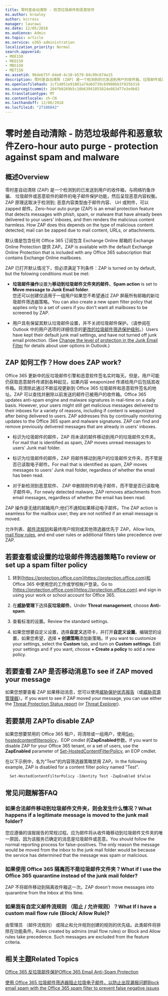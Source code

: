 ```yaml
---
title: 零时差自动清除 - 防范垃圾邮件和恶意软件
ms.author: krowley
author: kccross
manager: laurawi
ms.date: 12/05/2018
ms.audience: Admin
ms.topic: article
ms.service: o365-administration
localization_priority: Normal
search.appverid:
- MOE150
- MED150
- MBS150
- MET150
ms.assetid: 96deb75f-64e8-4c10-b570-84c99c674e15
description: 零时差自动清除 (ZAP) 是一个检测到的已发送到用户的收件箱，垃圾邮件或恶意软件的邮件的电子邮件保护功能，然后呈现恶意内容权衡。ZAP 原理这取决于检测到的恶意内容类型。
ms.openlocfilehash: 1cf14051e91801a74a0d739c69900bb3f825b318
ms.sourcegitcommit: 204fb0269b5c10b63941055824e863d77e3e9b02
ms.translationtype: MT
ms.contentlocale: zh-CN
ms.lasthandoff: 12/06/2018
ms.locfileid: "27180842"
---
```

# <a name="zero-hour-auto-purge---protection-against-spam-and-malware"></a><span data-ttu-id="e7941-104">零时差自动清除 - 防范垃圾邮件和恶意软件</span><span class="sxs-lookup"><span data-stu-id="e7941-104">Zero-hour auto purge - protection against spam and malware</span></span>

## <a name="overview"></a><span data-ttu-id="e7941-105">概述</span><span class="sxs-lookup"><span data-stu-id="e7941-105">Overview</span></span>

<span data-ttu-id="e7941-p102">零时差自动清除 (ZAP) 是一个检测到的已发送到用户的收件箱，与网络钓鱼诈骗、 垃圾邮件或恶意软件的邮件的电子邮件保护功能，然后呈现恶意内容权衡。ZAP 原理这取决于检测到; 恶意内容类型由于邮件内容、 Url 或附件，可以 zapped 邮件。</span><span class="sxs-lookup"><span data-stu-id="e7941-p102">Zero-hour auto purge (ZAP) is an email protection feature that detects messages with phish, spam, or malware that have already been delivered to your users' inboxes, and then renders the malicious content harmless. How ZAP does this depends on the type of malicious content detected; mail can be zapped due to mail content, URLs, or attachments.</span></span>
  
<span data-ttu-id="e7941-108">默认值是包含任何 Office 365 订阅包含 Exchange Online 邮箱的 Exchange Online Protection 提供 ZAP。</span><span class="sxs-lookup"><span data-stu-id="e7941-108">ZAP is available with the default Exchange Online Protection that is included with any Office 365 subscription that contains Exchange Online mailboxes.</span></span>

<span data-ttu-id="e7941-109">ZAP 已打开默认情况下，但必须满足下列条件：</span><span class="sxs-lookup"><span data-stu-id="e7941-109">ZAP is turned on by default, but the folowing conditions must be met:</span></span>
  
- <span data-ttu-id="e7941-110">**垃圾邮件操作**设置为**移动到垃圾邮件文件夹的邮件**。</span><span class="sxs-lookup"><span data-stu-id="e7941-110">**Spam action** is set to **Move message to Junk Email folder**.</span></span> <br/><span data-ttu-id="e7941-111">您还可以创建仅适用于一组用户如果您不希望通过 ZAP 屏蔽所有邮箱的新垃圾邮件筛选器策略。</span><span class="sxs-lookup"><span data-stu-id="e7941-111">You can also create a new spam filter policy that applies only to a set of users if you don't want all mailboxes to be screened by ZAP.</span></span>

- <span data-ttu-id="e7941-p103">用户具有保留其默认垃圾邮件设置，并不关闭垃圾邮件保护。（请参阅在 Outlook 中的用户选项的详细信息的[更改的垃圾邮件筛选保护级别](https://support.office.com/article/change-the-level-of-protection-in-the-junk-email-filter-e89c12d8-9d61-4320-8c57-d982c8d52f6b)。）</span><span class="sxs-lookup"><span data-stu-id="e7941-p103">Users have kept their default junk mail settings, and have not turned off junk email protection. (See [Change the level of protection in the Junk Email Filter](https://support.office.com/article/change-the-level-of-protection-in-the-junk-email-filter-e89c12d8-9d61-4320-8c57-d982c8d52f6b) for details about user options in Outlook.)</span></span> 
  
## <a name="how-does-zap-work"></a><span data-ttu-id="e7941-114">ZAP 如何工作？</span><span class="sxs-lookup"><span data-stu-id="e7941-114">How does ZAP work?</span></span>

<span data-ttu-id="e7941-p104">Office 365 更新中的反垃圾邮件引擎和恶意软件签名实时每天。但是，用户可能仍获取恶意邮件传递到各种起见，如果内容 weaponized 传递给用户后包括其收件箱。将清除此通过不断监视更新到 Office 365 垃圾邮件和恶意软件签名的地址。ZAP 可以查找并删除以前发送的邮件已被用户的收件箱。</span><span class="sxs-lookup"><span data-stu-id="e7941-p104">Office 365 updates anti-spam engine and malware signatures in real-time on a daily basis. However, your users might still get malicious messages delivered to their inboxes for a variety of reasons, including if content is weaponized after being delivered to users. ZAP addresses this by continually monitoring updates to the Office 365 spam and malware signatures. ZAP can find and remove previously delivered messages that are already in users' inboxes.</span></span> 

- <span data-ttu-id="e7941-119">标识为垃圾邮件的邮件，ZAP 将未读的邮件移动到用户的垃圾邮件文件夹。</span><span class="sxs-lookup"><span data-stu-id="e7941-119">For mail that is identified as spam, ZAP moves unread messages to users' Junk mail folder.</span></span> 

- <span data-ttu-id="e7941-120">标识为垃圾邮件的邮件，ZAP 将邮件移动到用户的垃圾邮件文件夹，而不管是否已读取电子邮件。</span><span class="sxs-lookup"><span data-stu-id="e7941-120">For mail that is identified as spam, ZAP moves messages to users' Junk mail folder, regardless of whether the email has been read.</span></span>

- <span data-ttu-id="e7941-121">对于新检测到恶意软件、 ZAP 中删除附件的电子邮件，而不管是否已读取电子邮件中。</span><span class="sxs-lookup"><span data-stu-id="e7941-121">For newly detected malware, ZAP removes attachments from email messages, regardless of whether the email has been read.</span></span> 
  
<span data-ttu-id="e7941-122">ZAP 操作是无缝的邮箱用户;他们不通知如果移动电子邮件。</span><span class="sxs-lookup"><span data-stu-id="e7941-122">The ZAP action is seamless for the mailbox user; they are not notified if an email message is moved.</span></span>
  
<span data-ttu-id="e7941-123">允许列表、[邮件流规则](https://go.microsoft.com/fwlink/p/?LinkId=722755)和最终用户规则或其他筛选器优先于 ZAP。</span><span class="sxs-lookup"><span data-stu-id="e7941-123">Allow lists, [mail flow rules](https://go.microsoft.com/fwlink/p/?LinkId=722755), and end user rules or additional filters take precedence over ZAP.</span></span>
  
## <a name="to-review-or-set-up-a-spam-filter-policy"></a><span data-ttu-id="e7941-124">若要查看或设置的垃圾邮件筛选器策略</span><span class="sxs-lookup"><span data-stu-id="e7941-124">To review or set up a spam filter policy</span></span>
  
1. <span data-ttu-id="e7941-125">转到[https://protection.office.com](https://protection.office.com)和 Office 365 中使用您的工作或学校帐户登录。</span><span class="sxs-lookup"><span data-stu-id="e7941-125">Go to [https://protection.office.com](https://protection.office.com) and sign in using your work or school account for Office 365.</span></span>

2. <span data-ttu-id="e7941-126">在**威胁管理**下选择**反垃圾邮件**。</span><span class="sxs-lookup"><span data-stu-id="e7941-126">Under **Threat management**, choose **Anti-spam**.</span></span>

3. <span data-ttu-id="e7941-127">查看标准的设置。</span><span class="sxs-lookup"><span data-stu-id="e7941-127">Review the standard settings.</span></span> 

4. <span data-ttu-id="e7941-p105">如果您想要自定义设置，选择**自定义**选项卡，并打开**自定义设置**。编辑您的设置，如果您希望，选择 **+ 创建策略**添加新策略。</span><span class="sxs-lookup"><span data-stu-id="e7941-p105">If you want to customize your settings, select the **Custom** tab, and turn on **Custom settings**. Edit your settings and if you want, choose **+ Create a policy** to add a new policy.</span></span> 
    
## <a name="to-see-if-zap-moved-your-message"></a><span data-ttu-id="e7941-130">若要查看 ZAP 是否移动消息</span><span class="sxs-lookup"><span data-stu-id="e7941-130">To see if ZAP moved your message</span></span>

<span data-ttu-id="e7941-131">如果您想要查看 ZAP 如果移动消息，您可以使用[威胁保护状态报告](view-email-security-reports.md#threat-protection-status-report-new)（或[威胁资源管理器](use-explorer-in-security-and-compliance.md)）。</span><span class="sxs-lookup"><span data-stu-id="e7941-131">If you want to see if ZAP moved your message, you can use either the [Threat Protection Status report](view-email-security-reports.md#threat-protection-status-report-new) (or [Threat Explorer](use-explorer-in-security-and-compliance.md)).</span></span>
    
## <a name="to-disable-zap"></a><span data-ttu-id="e7941-132">若要禁用 ZAP</span><span class="sxs-lookup"><span data-stu-id="e7941-132">To disable ZAP</span></span>
  
<span data-ttu-id="e7941-133">如果您想要禁用的 Office 365 租户，将清除或一组用户，使用[Set-hostedcontentfilterpolicy](https://go.microsoft.com/fwlink/p/?LinkId=722758)，EOP cmdlet 的**ZapEnabled**参数。</span><span class="sxs-lookup"><span data-stu-id="e7941-133">If you want to disable ZAP for your Office 365 tenant, or a set of users, use the **ZapEnabled** parameter of [Set-HostedContentFilterPolicy](https://go.microsoft.com/fwlink/p/?LinkId=722758), an EOP cmdlet.</span></span>
    
<span data-ttu-id="e7941-134">在以下示例中，名为"Test"的内容筛选器策略禁用 ZAP。</span><span class="sxs-lookup"><span data-stu-id="e7941-134">In the following example, ZAP is disabled for a content filter policy named "Test".</span></span>
    
```
  Set-HostedContentFilterPolicy -Identity Test -ZapEnabled $false
```

## <a name="faq"></a><span data-ttu-id="e7941-135">常见问题解答</span><span class="sxs-lookup"><span data-stu-id="e7941-135">FAQ</span></span>

### <a name="what-happens-if-a-legitimate-message-is-moved-to-the-junk-mail-folder"></a><span data-ttu-id="e7941-136">如果合法邮件移动到垃圾邮件文件夹，则会发生什么情况？</span><span class="sxs-lookup"><span data-stu-id="e7941-136">What happens if a legitimate message is moved to the junk mail folder?</span></span>
  
<span data-ttu-id="e7941-p106">您应遵循的误报报告的常规过程。应为邮件将从收件箱移动到垃圾邮件文件夹的唯一原因，因为该服务已确定的消息是垃圾邮件或恶意。</span><span class="sxs-lookup"><span data-stu-id="e7941-p106">You should follow the normal reporting process for false-positives. The only reason the message would be moved from the inbox to the junk mail folder would be because the service has determined that the message was spam or malicious.</span></span>
  
### <a name="what-if-i-use-the-office-365-quarantine-instead-of-the-junk-mail-folder"></a><span data-ttu-id="e7941-139">如果使用 Office 365 隔离而不是垃圾邮件文件夹？</span><span class="sxs-lookup"><span data-stu-id="e7941-139">What if I use the Office 365 quarantine instead of the junk mail folder?</span></span>
  
<span data-ttu-id="e7941-140">ZAP 不将邮件移动到隔离收件箱这一次。</span><span class="sxs-lookup"><span data-stu-id="e7941-140">ZAP doesn't move messages into quarantine from the Inbox at this time.</span></span>
  
### <a name="what-if-i-have-a-custom-mail-flow-rule-block-allow-rule"></a><span data-ttu-id="e7941-141">如果我有自定义邮件流规则 （阻止 / 允许规则）？</span><span class="sxs-lookup"><span data-stu-id="e7941-141">What If I have a custom mail flow rule (Block/ Allow Rule)?</span></span>
  
<span data-ttu-id="e7941-p107">由管理员 （邮件流规则） 或阻止和允许规则创建的规则的优先级。此类邮件将排除在功能条件。</span><span class="sxs-lookup"><span data-stu-id="e7941-p107">Rules created by admins (mail flow rules) or Block and Allow rules take precedence. Such messages are excluded from the feature criteria.</span></span>
  
## <a name="related-topics"></a><span data-ttu-id="e7941-144">相关主题</span><span class="sxs-lookup"><span data-stu-id="e7941-144">Related Topics</span></span>

[<span data-ttu-id="e7941-145">Office 365 反垃圾邮件保护</span><span class="sxs-lookup"><span data-stu-id="e7941-145">Office 365 Email Anti-Spam Protection</span></span>](anti-spam-protection.md)
  
[<span data-ttu-id="e7941-146">使用 Office 365 垃圾邮件筛选器阻止垃圾电子邮件，以防止出现漏报问题</span><span class="sxs-lookup"><span data-stu-id="e7941-146">Block email spam with the Office 365 spam filter to prevent false negative issues</span></span>](block-email-spam-to-prevent-false-negatives.md)
  

